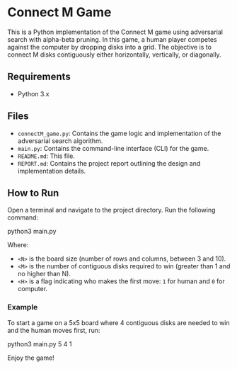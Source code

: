 # Connect M Game

This is a Python implementation of the Connect M game using adversarial search with alpha-beta pruning. In this game, a human player competes against the computer by dropping disks into a grid. The objective is to connect M disks contiguously either horizontally, vertically, or diagonally.

## Requirements

- Python 3.x

## Files

- `connectM_game.py`: Contains the game logic and implementation of the adversarial search algorithm.
- `main.py`: Contains the command-line interface (CLI) for the game.
- `README.md`: This file.
- `REPORT.md`: Contains the project report outlining the design and implementation details.

## How to Run

Open a terminal and navigate to the project directory. Run the following command:

python3 main.py <N> <M> <H>

Where:
- `<N>` is the board size (number of rows and columns, between 3 and 10).
- `<M>` is the number of contiguous disks required to win (greater than 1 and no higher than N).
- `<H>` is a flag indicating who makes the first move: `1` for human and `0` for computer.

### Example

To start a game on a 5x5 board where 4 contiguous disks are needed to win and the human moves first, run:

python3 main.py 5 4 1

Enjoy the game!
